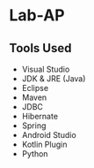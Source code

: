 # Lab-AP

## Tools Used
- Visual Studio
- JDK & JRE (Java)
- Eclipse
- Maven
- JDBC
- Hibernate
- Spring
- Android Studio
- Kotlin Plugin
- Python